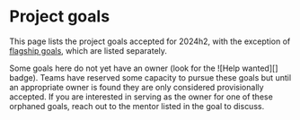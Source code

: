 # Project goals

This page lists the project goals accepted for 2024h2, with the exception of [flagship goals](./flagship.md), which are listed separately.

Some goals here do not yet have an owner (look for the ![Help wanted][] badge). Teams have reserved some capacity to pursue these goals but until an appropriate owner is found they are only considered provisionally accepted. If you are interested in serving as the owner for one of these orphaned goals, reach out to the mentor listed in the goal to discuss.

<!-- GOALS 'Accepted' -->
